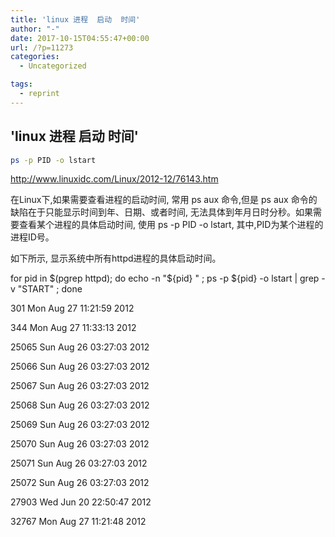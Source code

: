 ```yaml
---
title: 'linux 进程  启动  时间'
author: "-"
date: 2017-10-15T04:55:47+00:00
url: /?p=11273
categories:
  - Uncategorized

tags:
  - reprint
---
```

## 'linux 进程  启动  时间'

```bash
ps -p PID -o lstart
```

<http://www.linuxidc.com/Linux/2012-12/76143.htm>

在Linux下,如果需要查看进程的启动时间, 常用 ps aux 命令,但是 ps aux 命令的缺陷在于只能显示时间到年、日期、或者时间, 无法具体到年月日时分秒。如果需要查看某个进程的具体启动时间, 使用 ps -p PID -o lstart, 其中,PID为某个进程的进程ID号。

如下所示, 显示系统中所有httpd进程的具体启动时间。

for pid in $(pgrep httpd); do echo -n "${pid} " ; ps -p ${pid} -o lstart | grep -v "START" ; done
  
301 Mon Aug 27 11:21:59 2012
  
344 Mon Aug 27 11:33:13 2012
  
25065 Sun Aug 26 03:27:03 2012
  
25066 Sun Aug 26 03:27:03 2012
  
25067 Sun Aug 26 03:27:03 2012
  
25068 Sun Aug 26 03:27:03 2012
  
25069 Sun Aug 26 03:27:03 2012
  
25070 Sun Aug 26 03:27:03 2012
  
25071 Sun Aug 26 03:27:03 2012
  
25072 Sun Aug 26 03:27:03 2012
  
27903 Wed Jun 20 22:50:47 2012
  
32767 Mon Aug 27 11:21:48 2012

